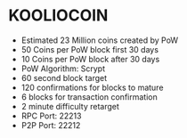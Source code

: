 KOOLIOCOIN
=======================

- Estimated 23 Million coins created by PoW
- 50 Coins per PoW block first 30 days
- 10 Coins per PoW block after 30 days
- PoW Algorithm: Scrypt
- 60 second block target
- 120 confirmations for blocks to mature
- 6 blocks for transaction confirmation
- 2 minute difficulty retarget
- RPC Port: 22213
- P2P Port: 22212
